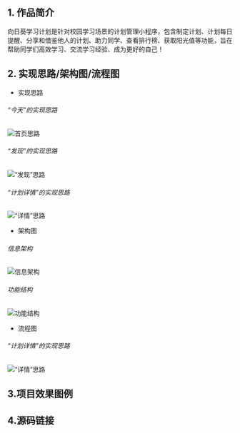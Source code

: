 ## 1. 作品简介
  向日葵学习计划是针对校园学习场景的计划管理小程序，包含制定计划、计划每日提醒、分享和借鉴他人的计划、助力同学、查看排行榜、获取阳光值等功能，旨在帮助同学们高效学习、交流学习经验、成为更好的自己！
## 2. 实现思路/架构图/流程图
- 实现思路

###### “今天”的实现思路
![首页思路](https://github.com/wp19990105/wx_Sunflower/blob/%E5%90%91%E6%97%A5%E8%91%B5/image/%E4%BB%8A%E5%A4%A9.jpg)
###### “发现”的实现思路
![“发现”思路](https://github.com/wp19990105/wx_Sunflower/blob/%E5%90%91%E6%97%A5%E8%91%B5/image/%E5%8F%91%E7%8E%B0.jpg)
###### “计划详情”的实现思路
![“详情”思路](https://github.com/wp19990105/wx_Sunflower/blob/%E5%90%91%E6%97%A5%E8%91%B5/image/%E8%AE%A1%E5%88%92%E8%AF%A6%E6%83%85.jpg)

- 架构图

###### 信息架构
![信息架构](https://github.com/wp19990105/wx_Sunflower/blob/%E5%90%91%E6%97%A5%E8%91%B5/image/%E4%BF%A1%E6%81%AF%E6%9E%B6%E6%9E%84.png)
###### 功能结构
![功能结构](https://github.com/wp19990105/wx_Sunflower/blob/%E5%90%91%E6%97%A5%E8%91%B5/image/%E5%8A%9F%E8%83%BD%E7%BB%93%E6%9E%84.png)

- 流程图

###### “计划详情”的实现思路
![“详情”思路](https://github.com/wp19990105/wx_Sunflower/blob/%E5%90%91%E6%97%A5%E8%91%B5/image/%E8%AE%A1%E5%88%92%E8%AF%A6%E6%83%85.jpg)
## 3.项目效果图例
## 4.源码链接

